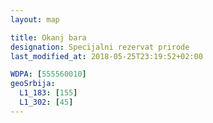 ```yaml
---
layout: map

title: Okanj bara
designation: Specijalni rezervat prirode
last_modified_at: 2018-05-25T23:19:52+02:00

WDPA: [555560010]
geoSrbija:
  L1_183: [155]
  L1_302: [45]
---
```

